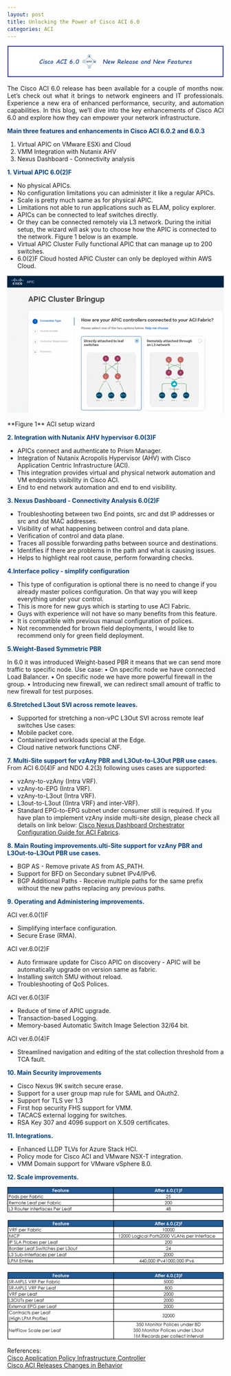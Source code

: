 ```yaml
---
layout: post
title: Unlocking the Power of Cisco ACI 6.0
categories: ACI
---
```


<p align="center">
<img src="/images/aci_6_new_features/1.png" alt="ACI_60" title="ACI_60">   
</p> 
<p style='text-align: justify;'>
The Cisco ACI 6.0 release has been available for a couple of months now. Let’s check out what it brings to network engineers and IT professionals. Experience a new era of enhanced performance, security, and automation capabilities. In this blog, we’ll dive into the key enhancements of Cisco ACI 6.0 and explore how they can empower your network infrastructure.
</p>

**<span style="color:#074080">Main three features and enhancements in Cisco ACI 6.0.2 and 6.0.3</span>**   

1. Virtual APIC on VMware ESXi and Cloud 
2. VMM Integration with Nutanix AHV 
3. Nexus Dashboard - Connectivity analysis

**<span style="color:#074080">1. Virtual APIC  6.0(2)F</span>**   

- No physical APICs.
- No configuration limitations you can administer it like a regular APICs.
- Scale is pretty much same as for physical APIC.
- Limitations not able to run applications such as ELAM, policy explorer.
- APICs can be connected to leaf switches directly.
- Or they can be connected remotely via L3 network.
  During the initial setup, the wizard will ask you to choose how the APIC is connected to the network. Figure 1 below is an example.
- Virtual APIC Cluster Fully functional APIC that can manage up to 200 switches.
- 6.0(2)F Cloud hosted APIC Cluster can only be deployed within AWS Cloud.   
<p align="center">
<img src="/images/aci_6_new_features/2.png" alt="ACI 60" title="ACI 60"> 
</p>
**Figure 1** ACI setup wizard

**<span style="color:#074080">2. Integration with Nutanix AHV hypervisor  6.0(3)F</span>**
- APICs connect and authenticate to Prism Manager.
- Integration of Nutanix Acropolis Hypervisor (AHV) with Cisco Application Centric Infrastructure (ACI).
- This integration provides virtual and physical network automation and VM endpoints visibility in Cisco ACI.
- End to end network automation and end to end visibility.

**<span style="color:#074080">3. Nexus Dashboard - Connectivity Analysis 6.0(2)F</span>**

- Troubleshooting between two End points, src and dst IP addresses or src and dst MAC addresses.
- Visibility of what happening between control and data plane.
- Verification of control and data plane.
- Traces all possible forwarding paths between source and destinations.
- Identifies if there are problems in the path and what is causing issues.
- Helps to highlight real root cause, perform forwarding checks.

**<span style="color:#074080">4.Interface policy - simplify configuration</span>**
- This type of configuration is optional there is no need to change if you already master polices configuration. On that way you will keep everything under your control.
- This is more for new guys which is starting to use ACI Fabric.
- Guys with experience will not have so many benefits from this feature.
- It is compatible with previous manual configuration of polices.
- Not recommended for brown field deployments, I would like to recommend only for green field deployment.

**<span style="color:#074080">5.Weight-Based Symmetric PBR</span>**

In 6.0 it was introduced Weight-based PBR it means that we can send more traffic to specific node.
Use case:
•	On specific node we have connected Load Balancer.
•	On specific node we have more powerful firewall in the group.
•	Introducing new firewall, we can redirect small amount of traffic to new firewall for test purposes.

**<span style="color:#074080">6.Stretched L3out SVI across remote leaves.</span>**

- Supported for stretching a non-vPC L3Out SVI across remote leaf switches
Use cases:
- Mobile packet core.
- Containerized workloads special at the Edge.
- Cloud native network functions CNF.

**<span style="color:#074080">7. Multi-Site support for vzAny PBR and L3Out-to-L3Out PBR use cases.</span>**
From ACI 6.0(4)F and NDO 4.2(3) following uses cases are supported:
- vzAny-to-vzAny (Intra VRF).
- vzAny-to-EPG (Intra VRF).
- vzAny-to-L3out (Intra VRF).
- L3out-to-L3out ((Intra VRF) and inter-VRF).
- Standard EPG-to-EPG subnet under consumer still is required.
If you have plan to implement vzAny inside multi-site design, please check all details on link below:
<a href="https://www.cisco.com/c/en/us/td/docs/dcn/ndo/4x/configuration/cisco-nexus-dashboard-orchestrator-configuration-guide-aci-421/ndo-configuration-aci-use-case-vzany-pbr-42x.html"  target="_blank">Cisco Nexus Dashboard Orchestrator Configuration Guide for ACI Fabrics</a>.

**<span style="color:#074080">8. Main Routing improvements.ulti-Site support for vzAny PBR and L3Out-to-L3Out PBR use cases.</span>**

- BGP AS - Remove private AS from AS_PATH.
- Support for BFD on Secondary subnet IPv4/IPv6.
- BGP Additional Paths - Receive multiple paths for the same prefix without the new paths replacing any previous paths.

**<span style="color:#074080">9. Operating and Administering improvements.</span>**

ACI ver.6.0(1)F
- Simplifying interface configuration. 
- Secure Erase (RMA).

ACI ver.6.0(2)F
- Auto firmware update for Cisco APIC on discovery - APIC will be automatically upgrade on version same as fabric.
- Installing switch SMU without reload.
- Troubleshooting of QoS Polices.

ACI ver.6.0(3)F
- Reduce of time of APIC upgrade.
- Transaction-based Logging.
- Memory-based Automatic Switch Image Selection 32/64 bit.

ACI ver.6.0(4)F
- Streamlined navigation and editing of the stat collection threshold from a TCA fault.

**<span style="color:#074080">10. Main Security improvements</span>**

- Cisco Nexus 9K switch secure erase.
- Support for a user group map rule for SAML and OAuth2.
- Support for TLS ver 1.3 
- First hop security FHS support for VMM.
- TACACS external logging for switches.
- RSA Key 307 and 4096 support on X.509 certificates.

**<span style="color:#074080">11. Integrations.</span>**

- Enhanced LLDP TLVs for Azure Stack HCI.
- Policy mode for Cisco ACI and VMware NSX-T integration.
- VMM Domain support for VMware vSphere 8.0.


**<span style="color:#074080">12. Scale improvements.</span>**

<p align="center">
<img src="/images/aci_6_new_features/3.png" alt="ACI 60" title="ACI 60"> 
</p>

<p align="center">
<img src="/images/aci_6_new_features/4.png" alt="ACI 60" title="ACI 60"> 
</p>

<p align="center">
<img src="/images/aci_6_new_features/5.png" alt="ACI 60" title="ACI 60"> 
</p>


References:   
<a href="https://www.cisco.com/c/en/us/td/docs/dcn/aci/apic/6x/release-notes/cisco-apic-release-notes-611.html"  target="_blank">Cisco Application Policy Infrastructure Controller</a>   
<a href="https://www.cisco.com/c/en/us/td/docs/dcn/aci/apic/all/cisco-aci-releases-changes-in-behavior.html"  target="_blank">Cisco ACI Releases Changes in Behavior</a>
